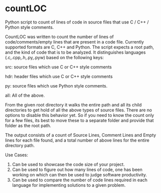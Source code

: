 # countLOC
Python script to count of lines of code in source files that use C / C++ / Python style comments.

CountLOC was written to count the number of lines of code/comments/empty lines that are present in a code file. Currently supported formats are C, C++ and Python. The script expects a root path, and the kind of code that is to be analyzed. It distinguishes languages (.c,.cpp,.h,.py,.pyw) based on the following keys:

src: source files which use C or C++ style comments

hdr: header files which use C or C++ style comments

py: source files which use Python style comments.

all: All of the above.

From the given root directory it walks the entire path and all its child directories to get hold of all the above types of source files. There are no options to disable this behavior yet. So if you need to know the count only for a few files, its best to move these to a separate folder and provide that folder as the root path.

The output consists of a count of Source Lines, Comment Lines and Empty lines for each file found, and a total number of above lines for the entire directory path.

Use Cases:
1. Can be used to showcase the code size of your project.
2. Can be used to figure out how many lines of code, one has been working on which can then be used to judge software productivity. 
3. Can be used to compare the number of code lines required in each language for implementing solutions to a given problem.
